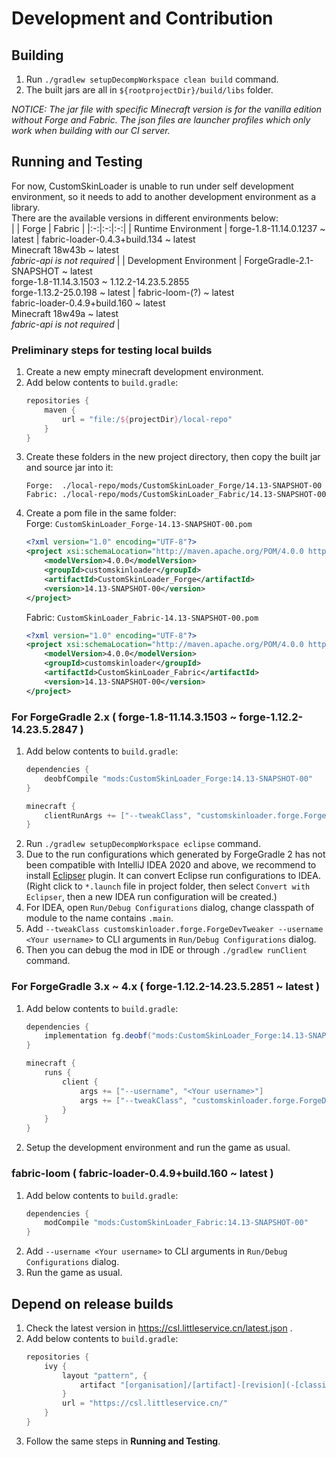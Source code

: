 # Development and Contribution

## Building
1. Run `./gradlew setupDecompWorkspace clean build` command.
1. The built jars are all in `${rootprojectDir}/build/libs` folder.

*NOTICE: The jar file with specific Minecraft version is for the vanilla edition without Forge and Fabric. The json files are launcher profiles which only work when building with our CI server.*

## Running and Testing
For now, CustomSkinLoader is unable to run under self development environment, so it needs to add to another development environment as a library.  
There are the available versions in different environments below:  
|  | Forge | Fabric |
|:-:|:-:|:-:|
| Runtime Environment | forge-1.8-11.14.0.1237 ~ latest | fabric-loader-0.4.3+build.134 ~ latest<br/> Minecraft 18w43b ~ latest<br/> *fabric-api is not required* |
| Development Environment | ForgeGradle-2.1-SNAPSHOT ~ latest<br/> forge-1.8-11.14.3.1503 ~ 1.12.2-14.23.5.2855<br/> forge-1.13.2-25.0.198 ~ latest | fabric-loom-(?) ~ latest<br/> fabric-loader-0.4.9+build.160 ~ latest<br/> Minecraft 18w49a ~ latest<br/> *fabric-api is not required* |

### Preliminary steps for testing local builds
1. Create a new empty minecraft development environment.
1. Add below contents to `build.gradle`:
   ```gradle
   repositories {
       maven {
           url = "file:/${projectDir}/local-repo"
       }
   }
   ```
1. Create these folders in the new project directory, then copy the built jar and source jar into it:
   ```
   Forge:  ./local-repo/mods/CustomSkinLoader_Forge/14.13-SNAPSHOT-00
   Fabric: ./local-repo/mods/CustomSkinLoader_Fabric/14.13-SNAPSHOT-00
   ```
1. Create a pom file in the same folder:  
   Forge: `CustomSkinLoader_Forge-14.13-SNAPSHOT-00.pom`
   ```xml
   <?xml version="1.0" encoding="UTF-8"?>
   <project xsi:schemaLocation="http://maven.apache.org/POM/4.0.0 http://maven.apache.org/xsd/maven-4.0.0.xsd" xmlns="http://maven.apache.org/POM/4.0.0" xmlns:xsi="http://www.w3.org/2001/XMLSchema-instance">
       <modelVersion>4.0.0</modelVersion>
       <groupId>customskinloader</groupId>
       <artifactId>CustomSkinLoader_Forge</artifactId>
       <version>14.13-SNAPSHOT-00</version>
   </project>
   ```
   Fabric: `CustomSkinLoader_Fabric-14.13-SNAPSHOT-00.pom`
   ```xml
   <?xml version="1.0" encoding="UTF-8"?>
   <project xsi:schemaLocation="http://maven.apache.org/POM/4.0.0 http://maven.apache.org/xsd/maven-4.0.0.xsd" xmlns="http://maven.apache.org/POM/4.0.0" xmlns:xsi="http://www.w3.org/2001/XMLSchema-instance">
       <modelVersion>4.0.0</modelVersion>
       <groupId>customskinloader</groupId>
       <artifactId>CustomSkinLoader_Fabric</artifactId>
       <version>14.13-SNAPSHOT-00</version>
   </project>
   ```

### For ForgeGradle 2.x ( forge-1.8-11.14.3.1503 ~ forge-1.12.2-14.23.5.2847 )
1. Add below contents to `build.gradle`:
   ```gradle
   dependencies {
       deobfCompile "mods:CustomSkinLoader_Forge:14.13-SNAPSHOT-00"
   }

   minecraft {
       clientRunArgs += ["--tweakClass", "customskinloader.forge.ForgeDevTweaker", "--username", "<Your username>"]
   }
   ```
1. Run `./gradlew setupDecompWorkspace eclipse` command.
1. Due to the run configurations which generated by ForgeGradle 2 has not been compatible with IntelliJ IDEA 2020 and above, we recommend to install [Eclipser](https://plugins.jetbrains.com/plugin/7153-eclipser) plugin. It can convert Eclipse run configurations to IDEA. (Right click to `*.launch` file in project folder, then select `Convert with Eclipser`, then a new IDEA run configuration will be created.)
1. For IDEA, open `Run/Debug Configurations` dialog, change classpath of module to the name contains `.main`.
1. Add `--tweakClass customskinloader.forge.ForgeDevTweaker --username <Your username>` to CLI arguments in `Run/Debug Configurations` dialog.
1. Then you can debug the mod in IDE or through `./gradlew runClient` command.

### For ForgeGradle 3.x ~ 4.x ( forge-1.12.2-14.23.5.2851 ~ latest )
1. Add below contents to `build.gradle`:
   ```gradle
   dependencies {
       implementation fg.deobf("mods:CustomSkinLoader_Forge:14.13-SNAPSHOT-00")
   }

   minecraft {
       runs {
           client {
               args += ["--username", "<Your username>"]
               args += ["--tweakClass", "customskinloader.forge.ForgeDevTweaker"] // Only required for MinecraftForge 1.12.2
           }
       }
   }
   ```
1. Setup the development environment and run the game as usual.

### fabric-loom ( fabric-loader-0.4.9+build.160 ~ latest )
1. Add below contents to `build.gradle`:
   ```gradle
   dependencies {
       modCompile "mods:CustomSkinLoader_Fabric:14.13-SNAPSHOT-00"
   }
   ```
1. Add `--username <Your username>` to CLI arguments in `Run/Debug Configurations` dialog.
1. Run the game as usual.

## Depend on release builds
1. Check the latest version in https://csl.littleservice.cn/latest.json .
1. Add below contents to `build.gradle`:
   ```gradle
   repositories {
       ivy {
           layout "pattern", {
               artifact "[organisation]/[artifact]-[revision](-[classifier])(.[ext])"
           }
           url = "https://csl.littleservice.cn/"
       }
   }
1. Follow the same steps in **Running and Testing**.